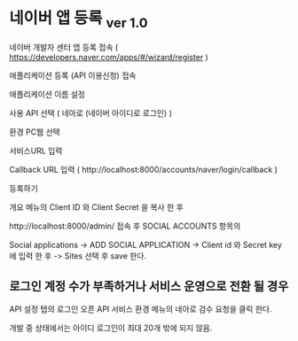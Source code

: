# 네이버 앱 등록 <sub>ver 1.0</sub>

네이버 개발자 센터 앱 등록 접속 ( https://developers.naver.com/apps/#/wizard/register )

애플리케이션 등록 (API 이용신청) 접속

애플리케이션 이름 설정

사용 API 선택 ( 네아로 (네이버 아이디로 로그인) )

환경 PC웹 선택

서비스URL 입력

Callback URL 입력 ( http://localhost:8000/accounts/naver/login/callback )

등록하기

개요 메뉴의 Client ID 와 Client Secret 을 복사 한 후

http://localhost:8000/admin/ 접속 후 SOCIAL ACCOUNTS 항목의

Social applications -> ADD SOCIAL APPLICATION -> Client id 와 Secret key에 입력 한 후 -> Sites 선택 후 save 한다.




## 로그인 계정 수가 부족하거나 서비스 운영으로 전환 될 경우

API 설정 탭의 로그인 오픈 API 서비스 환경 메뉴의 네아로 검수 요청을 클릭 한다.

개발 중 상태에서는 아이디 로그인이 최대 20개 밖에 되지 않음.